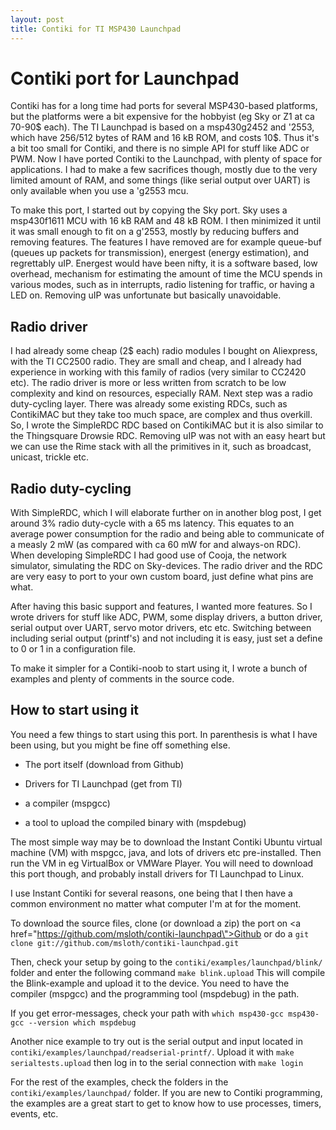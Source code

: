 ```yaml
---
layout: post
title: Contiki for TI MSP430 Launchpad
---
```



# Contiki port for Launchpad

Contiki has for a long time had ports for several MSP430-based platforms, but the platforms were a bit expensive for the hobbyist (eg Sky or Z1 at ca 70-90$ each). The TI Launchpad is based on a msp430g2452 and \'2553, which have 256/512 bytes of RAM and 16 kB ROM, and costs 10$. Thus it\'s a bit too small for Contiki, and there is no simple API for stuff like ADC or PWM. Now I have ported Contiki to the Launchpad, with plenty of space for applications. I had to make a few sacrifices though, mostly due to the very limited amount of RAM, and some things (like serial output over UART) is only available when you use a \'g2553 mcu.

<!--more-->
To make this port, I started out by copying the Sky port. Sky uses a msp430f1611 MCU with 16 kB RAM and 48 kB ROM. I then minimized it until it was small enough to fit on a g\'2553, mostly by reducing buffers and removing features. The features I have removed are for example queue-buf (queues up packets for transmission), energest (energy estimation), and regrettably uIP. Energest would have been nifty, it is a software based, low overhead, mechanism for estimating the amount of time the MCU spends in various modes, such as in interrupts, radio listening for traffic, or having a LED on. Removing uIP was unfortunate but basically unavoidable.


## Radio driver

I had already some cheap (2$ each) radio modules I bought on Aliexpress, with the TI CC2500 radio. They are small and cheap, and I already had experience in working with this family of radios (very similar to CC2420 etc). The radio driver is more or less written from scratch to be low complexity and kind on resources, especially RAM. Next step was a radio duty-cycling layer. There was already some existing RDCs, such as ContikiMAC but they take too much space, are complex and thus overkill. So, I wrote the SimpleRDC RDC based on ContikiMAC but it is also similar to the Thingsquare Drowsie RDC. Removing uIP was not with an easy heart but we can use the Rime stack with all the primitives in it, such as broadcast, unicast, trickle etc.


## Radio duty-cycling

With SimpleRDC, which I will elaborate further on in another blog post, I get around 3% radio duty-cycle with a 65 ms latency. This equates to an average power consumption for the radio and being able to communicate of a measly 2 mW (as compared with ca 60 mW for and always-on RDC). When developing SimpleRDC I had good use of Cooja, the network simulator, simulating the RDC on Sky-devices. The radio driver and the RDC are very easy to port to your own custom board, just define what pins are what.

After having this basic support and features, I wanted more features. So I wrote drivers for stuff like ADC, PWM, some display drivers, a button driver, serial output over UART, servo motor drivers, etc etc. Switching between including serial output (printf\'s) and not including it is easy, just set a define to 0 or 1 in a configuration file.

To make it simpler for a Contiki-noob to start using it, I wrote a bunch of examples and plenty of comments in the source code.


## How to start using it


You need a few things to start using this port. In parenthesis is what I have been using, but you might be fine off something else.




* The port itself (download from Github)

* Drivers for TI Launchpad (get from TI)

* a compiler (mspgcc)

* a tool to upload the compiled binary with (mspdebug)





The most simple way may be to download the Instant Contiki Ubuntu virtual machine (VM) with mspgcc, java, and lots of drivers etc pre-installed. Then run the VM in eg VirtualBox or VMWare Player. You will need to download this port though, and probably install drivers for TI Launchpad to Linux.

I use Instant Contiki for several reasons, one being that I then have a common environment no matter what computer I\'m at for the moment.

To download the source files, clone (or download a zip) the port on <a href=\"https://github.com/msloth/contiki-launchpad\">Github</a> or do a 
`
  git clone git://github.com/msloth/contiki-launchpad.git
`

Then, check your setup by going to the `contiki/examples/launchpad/blink/` folder and enter the following command
`
  make blink.upload
`
This will compile the Blink-example and upload it to the device. You need to have the compiler (mspgcc) and the programming tool (mspdebug) in the path.

If you get error-messages, check your path with
`
  which msp430-gcc
  msp430-gcc --version
  which mspdebug
`

Another nice example to try out is the serial output and input located in `contiki/examples/launchpad/readserial-printf/`. Upload it with
`
  make serialtests.upload
`
then log in to the serial connection with
`
  make login
`

For the rest of the examples, check the folders in the `contiki/examples/launchpad/` folder. If you are new to Contiki programming, the examples are a great start to get to know how to use processes, timers, events, etc.
